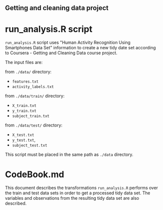 ## Getting and cleaning data project

# run_analysis.R script

`run_analysis.R` script uses "Human Activity Recognition Using Smartphones Data Set" 
information to create a new tidy date set according to Coursera - Getting and 
Cleaning Data course project.

The input files are:

from `./data/` directory: 
  * `features.txt` 
  * `activity_labels.txt`
  
from `./data/train/` directory:  
  * `X_train.txt` 
  * `y_train.txt` 
  * `subject_train.txt`
  
from `./data/test/` directory:
  * `X_test.txt`
  * `y_test.txt`, 
  * `subject_test.txt`


This script must be placed in the same path as `./data` directory.

# CodeBook.md

This document describes the transformations `run_analysis.R` performs over the 
train and test data sets in order to get a processed tidy data set.
The variables and observations from the resulting tidy data set are also described.
